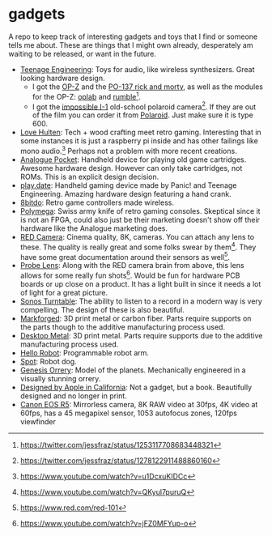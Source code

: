 # gadgets

A repo to keep track of interesting gadgets and toys that I find or someone
tells me about. These are things that I might own already, desperately am
waiting to be released, or want in the future.

- [Teenage Engineering](https://teenage.engineering): Toys for audio, like
  wireless synthesizers. Great looking hardware design.
    - I got the [OP-Z](https://teenage.engineering/store/op-z/) and the 
      [PO-137 rick and morty](https://teenage.engineering/store/po-137/), as 
      well as the modules for the OP-Z: 
      [oplab](https://teenage.engineering/products/op-z/modules/oplab)
      and
      [rumble](https://teenage.engineering/products/op-z/modules/rumble)[^1].
    - I got the [impossible I-1](https://teenage.engineering/designs/I-1) 
      old-school polaroid camera[^6]. 
      If they are out of the film you can order it 
      from [Polaroid](https://us.polaroid.com/collections/film-for-polaroid-600-cameras).
      Just make sure it is type 600.
- [Love Hulten](http://www.lovehulten.com/): Tech + wood crafting meet retro
    gaming. Interesting that in some instances it is just a raspberry pi inside
    and has other failings like mono audio.[^2] Perhaps not a problem with 
    more recent creations.
- [Analogue Pocket](https://www.analogue.co/pocket/): Handheld device for
    playing old game cartridges. Awesome hardware design. However can only take
    cartridges, not ROMs. This is an explicit design decision.
- [play.date](https://play.date/): Handheld gaming device made by Panic! and
    Teenage Engineering. Amazing hardware design featuring a hand crank.
- [8bitdo](https://www.8bitdo.com/): Retro game controllers made wireless.
- [Polymega](https://www.polymega.com/): Swiss army knife of retro gaming
    consoles. Skeptical since it is not an FPGA, could also just be their
    marketing doesn't show off their hardware like the Analogue marketing 
    does.
- [RED Camera](https://www.red.com/): Cinema quality, 8K, cameras. You can
    attach any lens to these. The quality is really great and some folks swear
    by them[^3]. They have some great documentation around their sensors as
    well[^4].
- [Probe Lens](https://www.venuslens.net/product/laowa-24mm-f-14-2x-macro-probe/):
    Along with the RED camera brain from above, this lens allows for some really
    fun shots[^5]. Would be fun for hardware PCB boards or up close on a product.
    It has a light built in since it needs a lot of light for a great picture.
- [Sonos Turntable](https://www.sonos.com/en-us/shop/pro-ject-debut-carbon-esprit-turntable-walnut.html):
    The ability to listen to a record in a modern way is very compelling. The
    design of these is also beautiful.
- [Markforged](https://markforged.com): 3D print metal or carbon fiber. Parts require
    supports on the parts though to the additive manufacturing process used.
- [Desktop Metal](https://www.desktopmetal.com/): 3D print metal. Parts require
    supports due to the additive manufacturing process used.
- [Hello Robot](https://hello-robot.com/): Programmable robot arm.
- [Spot](https://www.bostondynamics.com/spot): Robot dog.
- [Genesis Orrery](https://www.orrerydesign.com/the-genesis-orrery.html): Model
    of the planets. Mechanically engineered in a visually stunning orrery.
- [Designed by Apple in
    California](https://www.ebay.com/itm/Designed-by-Apple-in-California-by-Jony-Ive-and-Andrew-Zuckerman-LARGE/203030810756?epid=233062216&hash=item2f45945084:g:2MgAAOSwHXxe8-Mj):
    Not a gadget, but a book. Beautifully designed and no longer in print.
- [Canon EOS
    R5](https://www.usa.canon.com/internet/portal/us/home/explore/product-showcases/cameras-and-lenses/eos-r5):
    Mirrorless camera, 8K RAW video at 30fps, 4K video at 60fps, has a 45 megapixel
    sensor, 1053 autofocus zones, 120fps viewfinder

[^1]: https://twitter.com/jessfraz/status/1253117708683448321
[^2]: https://www.youtube.com/watch?v=u1DcxuKIDCc
[^3]: https://www.youtube.com/watch?v=QKyul7puruQ
[^4]: https://www.red.com/red-101
[^5]: https://www.youtube.com/watch?v=jFZ0MFYup-o
[^6]: https://twitter.com/jessfraz/status/1278122911488860160
